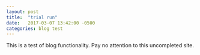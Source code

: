 ```yaml
---
layout: post
title:  "trial run"
date:   2017-03-07 13:42:00 -0500
categories: blog test
---
```

This is a test of blog functionality. Pay no attention to this uncompleted site.

